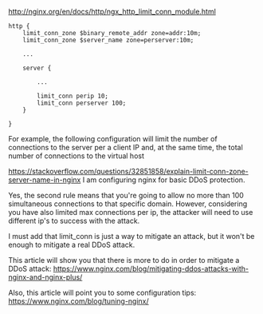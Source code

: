 http://nginx.org/en/docs/http/ngx_http_limit_conn_module.html

```
http {
    limit_conn_zone $binary_remote_addr zone=addr:10m;
    limit_conn_zone $server_name zone=perserver:10m;

    ...

    server {

        ...

        limit_conn perip 10;
    	limit_conn perserver 100;
    }

}
```
For example, the following configuration will limit the number of connections to the server per a client IP and, at the same time, the total number of connections to the virtual host

https://stackoverflow.com/questions/32851858/explain-limit-conn-zone-server-name-in-nginx
I am configuring nginx for basic DDoS protection.

Yes, the second rule means that you're going to allow no more than 100 simultaneous connections to that specific domain. However, considering you have also limited max connections per ip, the attacker will need to use different ip's to success with the attack.

I must add that limit_conn is just a way to mitigate an attack, but it won't be enough to mitigate a real DDoS attack.

This article will show you that there is more to do in order to mitigate a DDoS attack: https://www.nginx.com/blog/mitigating-ddos-attacks-with-nginx-and-nginx-plus/


Also, this article will point you to some configuration tips: https://www.nginx.com/blog/tuning-nginx/